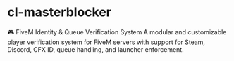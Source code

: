 # cl-masterblocker
🎮 FiveM Identity &amp; Queue Verification System A modular and customizable player verification system for FiveM servers with support for Steam, Discord, CFX ID, queue handling, and launcher enforcement.

